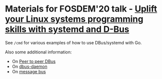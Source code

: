 # Materials for FOSDEM'20 talk - [Uplift your Linux systems programming skills with systemd and D-Bus](https://fosdem.org/2020/schedule/event/golinux/)

See `/cmd` for various examples of how to use DBus/systemd with Go.

Also some additional information:
* On [Peer to peer DBus](/p2p.md)
* On [dbus-daemon](/dbus-daemon.md)
* On [message bus](/bus.md)
